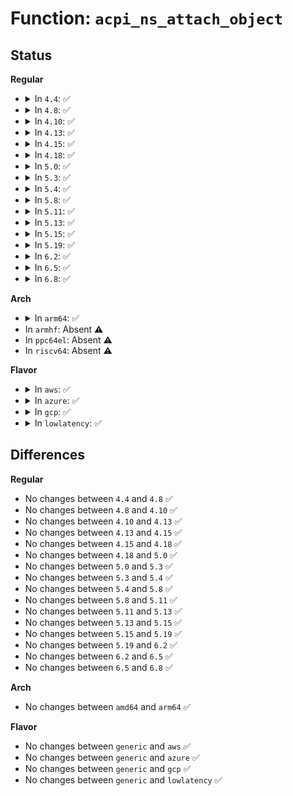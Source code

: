 # Function: <code>acpi_ns_attach_object</code>

## Status
<b>Regular</b>
<ul>
<li>
<details>
<summary>In <code>4.4</code>: ✅</summary>

```c
acpi_status acpi_ns_attach_object(struct acpi_namespace_node *node, union acpi_operand_object *object, acpi_object_type type);
```

**Collision:** Unique Global

**Inline:** No

**Transformation:** False

**Instances:**

```
In drivers/acpi/acpica/nsobject.c (ffffffff8149d608)
Location: drivers/acpi/acpica/nsobject.c:73
Inline: False
Direct callers:
  - drivers/acpi/acpica/dsfield.c:acpi_ds_create_buffer_field
  - drivers/acpi/acpica/dsobject.c:acpi_ds_create_node
  - drivers/acpi/acpica/excreate.c:acpi_ex_create_alias
  - drivers/acpi/acpica/excreate.c:acpi_ex_create_event
  - drivers/acpi/acpica/excreate.c:acpi_ex_create_mutex
  - drivers/acpi/acpica/excreate.c:acpi_ex_create_region
  - drivers/acpi/acpica/excreate.c:acpi_ex_create_processor
  - drivers/acpi/acpica/excreate.c:acpi_ex_create_power_resource
  - drivers/acpi/acpica/excreate.c:acpi_ex_create_method
  - drivers/acpi/acpica/exprep.c:acpi_ex_prep_field_value
  - drivers/acpi/acpica/exstore.c:acpi_ex_store_direct_to_node
  - drivers/acpi/acpica/exstore.c:acpi_ex_store_object_to_node
  - drivers/acpi/acpica/nsaccess.c:acpi_ns_root_initialize
  - drivers/acpi/acpica/nseval.c:acpi_ns_exec_module_code_list
  - drivers/acpi/acpica/nseval.c:acpi_ns_exec_module_code_list
```
**Symbols:**

```
ffffffff8149d608-ffffffff8149d71a: acpi_ns_attach_object (STB_GLOBAL)
```
</details>
</li>
<li>
<details>
<summary>In <code>4.8</code>: ✅</summary>

```c
acpi_status acpi_ns_attach_object(struct acpi_namespace_node *node, union acpi_operand_object *object, acpi_object_type type);
```

**Collision:** Unique Global

**Inline:** No

**Transformation:** False

**Instances:**

```
In drivers/acpi/acpica/nsobject.c (ffffffff814ec84e)
Location: drivers/acpi/acpica/nsobject.c:73
Inline: False
Direct callers:
  - drivers/acpi/acpica/dsfield.c:acpi_ds_create_buffer_field
  - drivers/acpi/acpica/dsobject.c:acpi_ds_create_node
  - drivers/acpi/acpica/excreate.c:acpi_ex_create_method
  - drivers/acpi/acpica/excreate.c:acpi_ex_create_power_resource
  - drivers/acpi/acpica/excreate.c:acpi_ex_create_processor
  - drivers/acpi/acpica/excreate.c:acpi_ex_create_region
  - drivers/acpi/acpica/excreate.c:acpi_ex_create_mutex
  - drivers/acpi/acpica/excreate.c:acpi_ex_create_event
  - drivers/acpi/acpica/excreate.c:acpi_ex_create_alias
  - drivers/acpi/acpica/exprep.c:acpi_ex_prep_field_value
  - drivers/acpi/acpica/exstore.c:acpi_ex_store_direct_to_node
  - drivers/acpi/acpica/exstore.c:acpi_ex_store_object_to_node
  - drivers/acpi/acpica/nsaccess.c:acpi_ns_root_initialize
  - drivers/acpi/acpica/nseval.c:acpi_ns_exec_module_code_list
  - drivers/acpi/acpica/nseval.c:acpi_ns_exec_module_code_list
```
**Symbols:**

```
ffffffff814ec84e-ffffffff814ec960: acpi_ns_attach_object (STB_GLOBAL)
```
</details>
</li>
<li>
<details>
<summary>In <code>4.10</code>: ✅</summary>

```c
acpi_status acpi_ns_attach_object(struct acpi_namespace_node *node, union acpi_operand_object *object, acpi_object_type type);
```

**Collision:** Unique Global

**Inline:** No

**Transformation:** False

**Instances:**

```
In drivers/acpi/acpica/nsobject.c (ffffffff8150f10f)
Location: drivers/acpi/acpica/nsobject.c:73
Inline: False
Direct callers:
  - drivers/acpi/acpica/dsfield.c:acpi_ds_create_buffer_field
  - drivers/acpi/acpica/dsobject.c:acpi_ds_create_node
  - drivers/acpi/acpica/excreate.c:acpi_ex_create_method
  - drivers/acpi/acpica/excreate.c:acpi_ex_create_power_resource
  - drivers/acpi/acpica/excreate.c:acpi_ex_create_processor
  - drivers/acpi/acpica/excreate.c:acpi_ex_create_region
  - drivers/acpi/acpica/excreate.c:acpi_ex_create_mutex
  - drivers/acpi/acpica/excreate.c:acpi_ex_create_event
  - drivers/acpi/acpica/excreate.c:acpi_ex_create_alias
  - drivers/acpi/acpica/exprep.c:acpi_ex_prep_field_value
  - drivers/acpi/acpica/exstore.c:acpi_ex_store_direct_to_node
  - drivers/acpi/acpica/exstore.c:acpi_ex_store_object_to_node
  - drivers/acpi/acpica/nsaccess.c:acpi_ns_root_initialize
  - drivers/acpi/acpica/nseval.c:acpi_ns_exec_module_code_list
  - drivers/acpi/acpica/nseval.c:acpi_ns_exec_module_code_list
```
**Symbols:**

```
ffffffff8150f10f-ffffffff8150f221: acpi_ns_attach_object (STB_GLOBAL)
```
</details>
</li>
<li>
<details>
<summary>In <code>4.13</code>: ✅</summary>

```c
acpi_status acpi_ns_attach_object(struct acpi_namespace_node *node, union acpi_operand_object *object, acpi_object_type type);
```

**Collision:** Unique Global

**Inline:** No

**Transformation:** False

**Instances:**

```
In drivers/acpi/acpica/nsobject.c (ffffffff8151f7e5)
Location: drivers/acpi/acpica/nsobject.c:73
Inline: False
Direct callers:
  - drivers/acpi/acpica/dsfield.c:acpi_ds_create_buffer_field
  - drivers/acpi/acpica/dsobject.c:acpi_ds_create_node
  - drivers/acpi/acpica/evhandler.c:acpi_ev_install_space_handler
  - drivers/acpi/acpica/excreate.c:acpi_ex_create_method
  - drivers/acpi/acpica/excreate.c:acpi_ex_create_power_resource
  - drivers/acpi/acpica/excreate.c:acpi_ex_create_processor
  - drivers/acpi/acpica/excreate.c:acpi_ex_create_region
  - drivers/acpi/acpica/excreate.c:acpi_ex_create_mutex
  - drivers/acpi/acpica/excreate.c:acpi_ex_create_event
  - drivers/acpi/acpica/excreate.c:acpi_ex_create_alias
  - drivers/acpi/acpica/exprep.c:acpi_ex_prep_field_value
  - drivers/acpi/acpica/exstore.c:acpi_ex_store_direct_to_node
  - drivers/acpi/acpica/exstore.c:acpi_ex_store_object_to_node
  - drivers/acpi/acpica/nsaccess.c:acpi_ns_root_initialize
  - drivers/acpi/acpica/nseval.c:acpi_ns_exec_module_code_list
  - drivers/acpi/acpica/nseval.c:acpi_ns_exec_module_code_list
```
**Symbols:**

```
ffffffff8151f7e5-ffffffff8151f8e5: acpi_ns_attach_object (STB_GLOBAL)
```
</details>
</li>
<li>
<details>
<summary>In <code>4.15</code>: ✅</summary>

```c
acpi_status acpi_ns_attach_object(struct acpi_namespace_node *node, union acpi_operand_object *object, acpi_object_type type);
```

**Collision:** Unique Global

**Inline:** No

**Transformation:** False

**Instances:**

```
In drivers/acpi/acpica/nsobject.c (ffffffff81572715)
Location: drivers/acpi/acpica/nsobject.c:73
Inline: False
Direct callers:
  - drivers/acpi/acpica/dsfield.c:acpi_ds_create_buffer_field
  - drivers/acpi/acpica/dsobject.c:acpi_ds_create_node
  - drivers/acpi/acpica/evhandler.c:acpi_ev_install_space_handler
  - drivers/acpi/acpica/excreate.c:acpi_ex_create_method
  - drivers/acpi/acpica/excreate.c:acpi_ex_create_power_resource
  - drivers/acpi/acpica/excreate.c:acpi_ex_create_processor
  - drivers/acpi/acpica/excreate.c:acpi_ex_create_region
  - drivers/acpi/acpica/excreate.c:acpi_ex_create_mutex
  - drivers/acpi/acpica/excreate.c:acpi_ex_create_event
  - drivers/acpi/acpica/exprep.c:acpi_ex_prep_field_value
  - drivers/acpi/acpica/exstore.c:acpi_ex_store_direct_to_node
  - drivers/acpi/acpica/exstore.c:acpi_ex_store_object_to_node
  - drivers/acpi/acpica/nsaccess.c:acpi_ns_root_initialize
  - drivers/acpi/acpica/nseval.c:acpi_ns_exec_module_code_list
  - drivers/acpi/acpica/nseval.c:acpi_ns_exec_module_code_list
```
**Symbols:**

```
ffffffff81572715-ffffffff81572960: acpi_ns_attach_object (STB_GLOBAL)
```
</details>
</li>
<li>
<details>
<summary>In <code>4.18</code>: ✅</summary>

```c
acpi_status acpi_ns_attach_object(struct acpi_namespace_node *node, union acpi_operand_object *object, acpi_object_type type);
```

**Collision:** Unique Global

**Inline:** No

**Transformation:** False

**Instances:**

```
In drivers/acpi/acpica/nsobject.c (ffffffff815a9682)
Location: drivers/acpi/acpica/nsobject.c:37
Inline: False
Direct callers:
  - drivers/acpi/acpica/dsfield.c:acpi_ds_create_buffer_field
  - drivers/acpi/acpica/dsobject.c:acpi_ds_create_node
  - drivers/acpi/acpica/evhandler.c:acpi_ev_install_space_handler
  - drivers/acpi/acpica/excreate.c:acpi_ex_create_method
  - drivers/acpi/acpica/excreate.c:acpi_ex_create_power_resource
  - drivers/acpi/acpica/excreate.c:acpi_ex_create_processor
  - drivers/acpi/acpica/excreate.c:acpi_ex_create_region
  - drivers/acpi/acpica/excreate.c:acpi_ex_create_mutex
  - drivers/acpi/acpica/excreate.c:acpi_ex_create_event
  - drivers/acpi/acpica/exprep.c:acpi_ex_prep_field_value
  - drivers/acpi/acpica/exstore.c:acpi_ex_store_direct_to_node
  - drivers/acpi/acpica/exstore.c:acpi_ex_store_object_to_node
  - drivers/acpi/acpica/nsaccess.c:acpi_ns_root_initialize
  - drivers/acpi/acpica/nseval.c:acpi_ns_exec_module_code_list
  - drivers/acpi/acpica/nseval.c:acpi_ns_exec_module_code_list
```
**Symbols:**

```
ffffffff815a9682-ffffffff815a98cd: acpi_ns_attach_object (STB_GLOBAL)
```
</details>
</li>
<li>
<details>
<summary>In <code>5.0</code>: ✅</summary>

```c
acpi_status acpi_ns_attach_object(struct acpi_namespace_node *node, union acpi_operand_object *object, acpi_object_type type);
```

**Collision:** Unique Global

**Inline:** No

**Transformation:** False

**Instances:**

```
In drivers/acpi/acpica/nsobject.c (ffffffff815c252a)
Location: drivers/acpi/acpica/nsobject.c:37
Inline: False
Direct callers:
  - drivers/acpi/acpica/dsfield.c:acpi_ds_create_buffer_field
  - drivers/acpi/acpica/dsobject.c:acpi_ds_create_node
  - drivers/acpi/acpica/evhandler.c:acpi_ev_install_space_handler
  - drivers/acpi/acpica/excreate.c:acpi_ex_create_method
  - drivers/acpi/acpica/excreate.c:acpi_ex_create_power_resource
  - drivers/acpi/acpica/excreate.c:acpi_ex_create_processor
  - drivers/acpi/acpica/excreate.c:acpi_ex_create_region
  - drivers/acpi/acpica/excreate.c:acpi_ex_create_mutex
  - drivers/acpi/acpica/excreate.c:acpi_ex_create_event
  - drivers/acpi/acpica/exprep.c:acpi_ex_prep_field_value
  - drivers/acpi/acpica/exstore.c:acpi_ex_store_direct_to_node
  - drivers/acpi/acpica/exstore.c:acpi_ex_store_object_to_node
  - drivers/acpi/acpica/nsaccess.c:acpi_ns_root_initialize
  - drivers/acpi/acpica/nseval.c:acpi_ns_exec_module_code_list
  - drivers/acpi/acpica/nseval.c:acpi_ns_exec_module_code_list
```
**Symbols:**

```
ffffffff815c252a-ffffffff815c2775: acpi_ns_attach_object (STB_GLOBAL)
```
</details>
</li>
<li>
<details>
<summary>In <code>5.3</code>: ✅</summary>

```c
acpi_status acpi_ns_attach_object(struct acpi_namespace_node *node, union acpi_operand_object *object, acpi_object_type type);
```

**Collision:** Unique Global

**Inline:** No

**Transformation:** False

**Instances:**

```
In drivers/acpi/acpica/nsobject.c (ffffffff815f3f1c)
Location: drivers/acpi/acpica/nsobject.c:37
Inline: False
Direct callers:
  - drivers/acpi/acpica/dsfield.c:acpi_ds_create_buffer_field
  - drivers/acpi/acpica/dsobject.c:acpi_ds_create_node
  - drivers/acpi/acpica/evhandler.c:acpi_ev_install_space_handler
  - drivers/acpi/acpica/excreate.c:acpi_ex_create_method
  - drivers/acpi/acpica/excreate.c:acpi_ex_create_power_resource
  - drivers/acpi/acpica/excreate.c:acpi_ex_create_processor
  - drivers/acpi/acpica/excreate.c:acpi_ex_create_region
  - drivers/acpi/acpica/excreate.c:acpi_ex_create_mutex
  - drivers/acpi/acpica/excreate.c:acpi_ex_create_event
  - drivers/acpi/acpica/exprep.c:acpi_ex_prep_field_value
  - drivers/acpi/acpica/exstore.c:acpi_ex_store_direct_to_node
  - drivers/acpi/acpica/exstore.c:acpi_ex_store_object_to_node
  - drivers/acpi/acpica/nsaccess.c:acpi_ns_root_initialize
```
**Symbols:**

```
ffffffff815f3f1c-ffffffff815f4168: acpi_ns_attach_object (STB_GLOBAL)
```
</details>
</li>
<li>
<details>
<summary>In <code>5.4</code>: ✅</summary>

```c
acpi_status acpi_ns_attach_object(struct acpi_namespace_node *node, union acpi_operand_object *object, acpi_object_type type);
```

**Collision:** Unique Global

**Inline:** No

**Transformation:** False

**Instances:**

```
In drivers/acpi/acpica/nsobject.c (ffffffff816153bb)
Location: drivers/acpi/acpica/nsobject.c:37
Inline: False
Direct callers:
  - drivers/acpi/acpica/dsfield.c:acpi_ds_create_buffer_field
  - drivers/acpi/acpica/dsobject.c:acpi_ds_create_node
  - drivers/acpi/acpica/evhandler.c:acpi_ev_install_space_handler
  - drivers/acpi/acpica/excreate.c:acpi_ex_create_method
  - drivers/acpi/acpica/excreate.c:acpi_ex_create_power_resource
  - drivers/acpi/acpica/excreate.c:acpi_ex_create_processor
  - drivers/acpi/acpica/excreate.c:acpi_ex_create_region
  - drivers/acpi/acpica/excreate.c:acpi_ex_create_mutex
  - drivers/acpi/acpica/excreate.c:acpi_ex_create_event
  - drivers/acpi/acpica/exprep.c:acpi_ex_prep_field_value
  - drivers/acpi/acpica/exstore.c:acpi_ex_store_direct_to_node
  - drivers/acpi/acpica/exstore.c:acpi_ex_store_object_to_node
  - drivers/acpi/acpica/nsaccess.c:acpi_ns_root_initialize
```
**Symbols:**

```
ffffffff816153bb-ffffffff81615607: acpi_ns_attach_object (STB_GLOBAL)
```
</details>
</li>
<li>
<details>
<summary>In <code>5.8</code>: ✅</summary>

```c
acpi_status acpi_ns_attach_object(struct acpi_namespace_node *node, union acpi_operand_object *object, acpi_object_type type);
```

**Collision:** Unique Global

**Inline:** No

**Transformation:** False

**Instances:**

```
In drivers/acpi/acpica/nsobject.c (ffffffff816c18dc)
Location: drivers/acpi/acpica/nsobject.c:37
Inline: False
Direct callers:
  - drivers/acpi/acpica/dsfield.c:acpi_ds_create_buffer_field
  - drivers/acpi/acpica/dsobject.c:acpi_ds_create_node
  - drivers/acpi/acpica/evhandler.c:acpi_ev_install_space_handler
  - drivers/acpi/acpica/evxface.c:acpi_install_notify_handler
  - drivers/acpi/acpica/evxfgpe.c:acpi_install_gpe_block
  - drivers/acpi/acpica/excreate.c:acpi_ex_create_method
  - drivers/acpi/acpica/excreate.c:acpi_ex_create_power_resource
  - drivers/acpi/acpica/excreate.c:acpi_ex_create_processor
  - drivers/acpi/acpica/excreate.c:acpi_ex_create_region
  - drivers/acpi/acpica/excreate.c:acpi_ex_create_mutex
  - drivers/acpi/acpica/excreate.c:acpi_ex_create_event
  - drivers/acpi/acpica/exprep.c:acpi_ex_prep_field_value
  - drivers/acpi/acpica/exstore.c:acpi_ex_store_direct_to_node
  - drivers/acpi/acpica/exstore.c:acpi_ex_store_object_to_node
  - drivers/acpi/acpica/nsaccess.c:acpi_ns_root_initialize
```
**Symbols:**

```
ffffffff816c18dc-ffffffff816c1b28: acpi_ns_attach_object (STB_GLOBAL)
```
</details>
</li>
<li>
<details>
<summary>In <code>5.11</code>: ✅</summary>

```c
acpi_status acpi_ns_attach_object(struct acpi_namespace_node *node, union acpi_operand_object *object, acpi_object_type type);
```

**Collision:** Unique Global

**Inline:** No

**Transformation:** False

**Instances:**

```
In drivers/acpi/acpica/nsobject.c (ffffffff816df444)
Location: drivers/acpi/acpica/nsobject.c:37
Inline: False
Direct callers:
  - drivers/acpi/acpica/dsfield.c:acpi_ds_create_buffer_field
  - drivers/acpi/acpica/dsobject.c:acpi_ds_create_node
  - drivers/acpi/acpica/evhandler.c:acpi_ev_install_space_handler
  - drivers/acpi/acpica/evxface.c:acpi_install_notify_handler
  - drivers/acpi/acpica/evxfgpe.c:acpi_install_gpe_block
  - drivers/acpi/acpica/excreate.c:acpi_ex_create_method
  - drivers/acpi/acpica/excreate.c:acpi_ex_create_power_resource
  - drivers/acpi/acpica/excreate.c:acpi_ex_create_processor
  - drivers/acpi/acpica/excreate.c:acpi_ex_create_region
  - drivers/acpi/acpica/excreate.c:acpi_ex_create_mutex
  - drivers/acpi/acpica/excreate.c:acpi_ex_create_event
  - drivers/acpi/acpica/exprep.c:acpi_ex_prep_field_value
  - drivers/acpi/acpica/exstore.c:acpi_ex_store_direct_to_node
  - drivers/acpi/acpica/exstore.c:acpi_ex_store_object_to_node
  - drivers/acpi/acpica/nsaccess.c:acpi_ns_root_initialize
```
**Symbols:**

```
ffffffff816df444-ffffffff816df690: acpi_ns_attach_object (STB_GLOBAL)
```
</details>
</li>
<li>
<details>
<summary>In <code>5.13</code>: ✅</summary>

```c
acpi_status acpi_ns_attach_object(struct acpi_namespace_node *node, union acpi_operand_object *object, acpi_object_type type);
```

**Collision:** Unique Global

**Inline:** No

**Transformation:** False

**Instances:**

```
In drivers/acpi/acpica/nsobject.c (ffffffff816c132f)
Location: drivers/acpi/acpica/nsobject.c:37
Inline: False
Direct callers:
  - drivers/acpi/acpica/dsfield.c:acpi_ds_create_buffer_field
  - drivers/acpi/acpica/dsobject.c:acpi_ds_create_node
  - drivers/acpi/acpica/evhandler.c:acpi_ev_install_space_handler
  - drivers/acpi/acpica/evxface.c:acpi_install_notify_handler
  - drivers/acpi/acpica/evxfgpe.c:acpi_install_gpe_block
  - drivers/acpi/acpica/excreate.c:acpi_ex_create_method
  - drivers/acpi/acpica/excreate.c:acpi_ex_create_power_resource
  - drivers/acpi/acpica/excreate.c:acpi_ex_create_processor
  - drivers/acpi/acpica/excreate.c:acpi_ex_create_region
  - drivers/acpi/acpica/excreate.c:acpi_ex_create_mutex
  - drivers/acpi/acpica/excreate.c:acpi_ex_create_event
  - drivers/acpi/acpica/exprep.c:acpi_ex_prep_field_value
  - drivers/acpi/acpica/exstore.c:acpi_ex_store_direct_to_node
  - drivers/acpi/acpica/exstore.c:acpi_ex_store_object_to_node
  - drivers/acpi/acpica/nsaccess.c:acpi_ns_root_initialize
```
**Symbols:**

```
ffffffff816c132f-ffffffff816c157b: acpi_ns_attach_object (STB_GLOBAL)
```
</details>
</li>
<li>
<details>
<summary>In <code>5.15</code>: ✅</summary>

```c
acpi_status acpi_ns_attach_object(struct acpi_namespace_node *node, union acpi_operand_object *object, acpi_object_type type);
```

**Collision:** Unique Global

**Inline:** No

**Transformation:** False

**Instances:**

```
In drivers/acpi/acpica/nsobject.c (ffffffff8173861c)
Location: drivers/acpi/acpica/nsobject.c:37
Inline: False
Direct callers:
  - drivers/acpi/acpica/dsfield.c:acpi_ds_create_buffer_field
  - drivers/acpi/acpica/dsobject.c:acpi_ds_create_node
  - drivers/acpi/acpica/evhandler.c:acpi_ev_install_space_handler
  - drivers/acpi/acpica/evxface.c:acpi_install_notify_handler
  - drivers/acpi/acpica/evxfgpe.c:acpi_install_gpe_block
  - drivers/acpi/acpica/excreate.c:acpi_ex_create_method
  - drivers/acpi/acpica/excreate.c:acpi_ex_create_power_resource
  - drivers/acpi/acpica/excreate.c:acpi_ex_create_processor
  - drivers/acpi/acpica/excreate.c:acpi_ex_create_region
  - drivers/acpi/acpica/excreate.c:acpi_ex_create_mutex
  - drivers/acpi/acpica/excreate.c:acpi_ex_create_event
  - drivers/acpi/acpica/exprep.c:acpi_ex_prep_field_value
  - drivers/acpi/acpica/exstore.c:acpi_ex_store_direct_to_node
  - drivers/acpi/acpica/exstore.c:acpi_ex_store_object_to_node
  - drivers/acpi/acpica/nsaccess.c:acpi_ns_root_initialize
```
**Symbols:**

```
ffffffff8173861c-ffffffff81738868: acpi_ns_attach_object (STB_GLOBAL)
```
</details>
</li>
<li>
<details>
<summary>In <code>5.19</code>: ✅</summary>

```c
acpi_status acpi_ns_attach_object(struct acpi_namespace_node *node, union acpi_operand_object *object, acpi_object_type type);
```

**Collision:** Unique Global

**Inline:** No

**Transformation:** False

**Instances:**

```
In drivers/acpi/acpica/nsobject.c (ffffffff818699bb)
Location: drivers/acpi/acpica/nsobject.c:37
Inline: False
Direct callers:
  - drivers/acpi/acpica/dsfield.c:acpi_ds_create_buffer_field
  - drivers/acpi/acpica/dsobject.c:acpi_ds_create_node
  - drivers/acpi/acpica/evhandler.c:acpi_ev_install_space_handler
  - drivers/acpi/acpica/evxface.c:acpi_install_notify_handler
  - drivers/acpi/acpica/evxfgpe.c:acpi_install_gpe_block
  - drivers/acpi/acpica/excreate.c:acpi_ex_create_method
  - drivers/acpi/acpica/excreate.c:acpi_ex_create_power_resource
  - drivers/acpi/acpica/excreate.c:acpi_ex_create_processor
  - drivers/acpi/acpica/excreate.c:acpi_ex_create_region
  - drivers/acpi/acpica/excreate.c:acpi_ex_create_mutex
  - drivers/acpi/acpica/excreate.c:acpi_ex_create_event
  - drivers/acpi/acpica/exprep.c:acpi_ex_prep_field_value
  - drivers/acpi/acpica/exstore.c:acpi_ex_store_direct_to_node
  - drivers/acpi/acpica/exstore.c:acpi_ex_store_object_to_node
  - drivers/acpi/acpica/nsaccess.c:acpi_ns_root_initialize
  - drivers/acpi/acpica/nsxfname.c:acpi_install_method
```
**Symbols:**

```
ffffffff818699bb-ffffffff81869c5e: acpi_ns_attach_object (STB_GLOBAL)
```
</details>
</li>
<li>
<details>
<summary>In <code>6.2</code>: ✅</summary>

```c
acpi_status acpi_ns_attach_object(struct acpi_namespace_node *node, union acpi_operand_object *object, acpi_object_type type);
```

**Collision:** Unique Global

**Inline:** No

**Transformation:** False

**Instances:**

```
In drivers/acpi/acpica/nsobject.c (ffffffff819a89b0)
Location: drivers/acpi/acpica/nsobject.c:37
Inline: False
Direct callers:
  - drivers/acpi/acpica/dsfield.c:acpi_ds_create_buffer_field
  - drivers/acpi/acpica/dsobject.c:acpi_ds_create_node
  - drivers/acpi/acpica/evhandler.c:acpi_ev_install_space_handler
  - drivers/acpi/acpica/evxface.c:acpi_install_notify_handler
  - drivers/acpi/acpica/evxfgpe.c:acpi_install_gpe_block
  - drivers/acpi/acpica/excreate.c:acpi_ex_create_method
  - drivers/acpi/acpica/excreate.c:acpi_ex_create_power_resource
  - drivers/acpi/acpica/excreate.c:acpi_ex_create_processor
  - drivers/acpi/acpica/excreate.c:acpi_ex_create_region
  - drivers/acpi/acpica/excreate.c:acpi_ex_create_mutex
  - drivers/acpi/acpica/excreate.c:acpi_ex_create_event
  - drivers/acpi/acpica/exprep.c:acpi_ex_prep_field_value
  - drivers/acpi/acpica/exstore.c:acpi_ex_store_direct_to_node
  - drivers/acpi/acpica/exstore.c:acpi_ex_store_object_to_node
  - drivers/acpi/acpica/nsaccess.c:acpi_ns_root_initialize
  - drivers/acpi/acpica/nsxfname.c:acpi_install_method
```
**Symbols:**

```
ffffffff819a89b0-ffffffff819a8cb5: acpi_ns_attach_object (STB_GLOBAL)
```
</details>
</li>
<li>
<details>
<summary>In <code>6.5</code>: ✅</summary>

```c
acpi_status acpi_ns_attach_object(struct acpi_namespace_node *node, union acpi_operand_object *object, acpi_object_type type);
```

**Collision:** Unique Global

**Inline:** No

**Transformation:** False

**Instances:**

```
In drivers/acpi/acpica/nsobject.c (ffffffff819ef860)
Location: drivers/acpi/acpica/nsobject.c:37
Inline: False
Direct callers:
  - drivers/acpi/acpica/dsfield.c:acpi_ds_create_buffer_field
  - drivers/acpi/acpica/dsobject.c:acpi_ds_create_node
  - drivers/acpi/acpica/evhandler.c:acpi_ev_install_space_handler
  - drivers/acpi/acpica/evxface.c:acpi_install_notify_handler
  - drivers/acpi/acpica/evxfgpe.c:acpi_install_gpe_block
  - drivers/acpi/acpica/excreate.c:acpi_ex_create_method
  - drivers/acpi/acpica/excreate.c:acpi_ex_create_power_resource
  - drivers/acpi/acpica/excreate.c:acpi_ex_create_processor
  - drivers/acpi/acpica/excreate.c:acpi_ex_create_region
  - drivers/acpi/acpica/excreate.c:acpi_ex_create_mutex
  - drivers/acpi/acpica/excreate.c:acpi_ex_create_event
  - drivers/acpi/acpica/exprep.c:acpi_ex_prep_field_value
  - drivers/acpi/acpica/exstore.c:acpi_ex_store_direct_to_node
  - drivers/acpi/acpica/exstore.c:acpi_ex_store_object_to_node
  - drivers/acpi/acpica/nsaccess.c:acpi_ns_root_initialize
  - drivers/acpi/acpica/nsxfname.c:acpi_install_method
```
**Symbols:**

```
ffffffff819ef860-ffffffff819efb65: acpi_ns_attach_object (STB_GLOBAL)
```
</details>
</li>
<li>
<details>
<summary>In <code>6.8</code>: ✅</summary>

```c
acpi_status acpi_ns_attach_object(struct acpi_namespace_node *node, union acpi_operand_object *object, acpi_object_type type);
```

**Collision:** Unique Global

**Inline:** No

**Transformation:** False

**Instances:**

```
In drivers/acpi/acpica/nsobject.c (ffffffff81a3a650)
Location: drivers/acpi/acpica/nsobject.c:37
Inline: False
Direct callers:
  - drivers/acpi/acpica/dsfield.c:acpi_ds_create_buffer_field
  - drivers/acpi/acpica/dsobject.c:acpi_ds_create_node
  - drivers/acpi/acpica/evhandler.c:acpi_ev_install_space_handler
  - drivers/acpi/acpica/evxface.c:acpi_install_notify_handler
  - drivers/acpi/acpica/evxfgpe.c:acpi_install_gpe_block
  - drivers/acpi/acpica/excreate.c:acpi_ex_create_method
  - drivers/acpi/acpica/excreate.c:acpi_ex_create_power_resource
  - drivers/acpi/acpica/excreate.c:acpi_ex_create_processor
  - drivers/acpi/acpica/excreate.c:acpi_ex_create_region
  - drivers/acpi/acpica/excreate.c:acpi_ex_create_mutex
  - drivers/acpi/acpica/excreate.c:acpi_ex_create_event
  - drivers/acpi/acpica/exprep.c:acpi_ex_prep_field_value
  - drivers/acpi/acpica/exstore.c:acpi_ex_store_direct_to_node
  - drivers/acpi/acpica/exstore.c:acpi_ex_store_object_to_node
  - drivers/acpi/acpica/nsaccess.c:acpi_ns_root_initialize
  - drivers/acpi/acpica/nsxfname.c:acpi_install_method
```
**Symbols:**

```
ffffffff81a3a650-ffffffff81a3a955: acpi_ns_attach_object (STB_GLOBAL)
```
</details>
</li>
</ul>
<b>Arch</b>
<ul>
<li>
<details>
<summary>In <code>arm64</code>: ✅</summary>

```c
acpi_status acpi_ns_attach_object(struct acpi_namespace_node *node, union acpi_operand_object *object, acpi_object_type type);
```

**Collision:** Unique Global

**Inline:** No

**Transformation:** False

**Instances:**

```
In drivers/acpi/acpica/nsobject.c (ffff80001078de6c)
Location: drivers/acpi/acpica/nsobject.c:37
Inline: False
Direct callers:
  - drivers/acpi/acpica/dsfield.c:acpi_ds_create_buffer_field
  - drivers/acpi/acpica/dsobject.c:acpi_ds_create_node
  - drivers/acpi/acpica/evhandler.c:acpi_ev_install_space_handler
  - drivers/acpi/acpica/excreate.c:acpi_ex_create_method
  - drivers/acpi/acpica/excreate.c:acpi_ex_create_power_resource
  - drivers/acpi/acpica/excreate.c:acpi_ex_create_processor
  - drivers/acpi/acpica/excreate.c:acpi_ex_create_region
  - drivers/acpi/acpica/excreate.c:acpi_ex_create_mutex
  - drivers/acpi/acpica/excreate.c:acpi_ex_create_event
  - drivers/acpi/acpica/exprep.c:acpi_ex_prep_field_value
  - drivers/acpi/acpica/exstore.c:acpi_ex_store_direct_to_node
  - drivers/acpi/acpica/exstore.c:acpi_ex_store_object_to_node
  - drivers/acpi/acpica/nsaccess.c:acpi_ns_root_initialize
```
**Symbols:**

```
ffff80001078de6c-ffff80001078df8c: acpi_ns_attach_object (STB_GLOBAL)
```
</details>
</li>
<li>
In <code>armhf</code>: Absent ⚠️
</li>
<li>
In <code>ppc64el</code>: Absent ⚠️
</li>
<li>
In <code>riscv64</code>: Absent ⚠️
</li>
</ul>
<b>Flavor</b>
<ul>
<li>
<details>
<summary>In <code>aws</code>: ✅</summary>

```c
acpi_status acpi_ns_attach_object(struct acpi_namespace_node *node, union acpi_operand_object *object, acpi_object_type type);
```

**Collision:** Unique Global

**Inline:** No

**Transformation:** False

**Instances:**

```
In drivers/acpi/acpica/nsobject.c (ffffffff815f3d78)
Location: drivers/acpi/acpica/nsobject.c:37
Inline: False
Direct callers:
  - drivers/acpi/acpica/dsfield.c:acpi_ds_create_buffer_field
  - drivers/acpi/acpica/dsobject.c:acpi_ds_create_node
  - drivers/acpi/acpica/evhandler.c:acpi_ev_install_space_handler
  - drivers/acpi/acpica/excreate.c:acpi_ex_create_method
  - drivers/acpi/acpica/excreate.c:acpi_ex_create_power_resource
  - drivers/acpi/acpica/excreate.c:acpi_ex_create_processor
  - drivers/acpi/acpica/excreate.c:acpi_ex_create_region
  - drivers/acpi/acpica/excreate.c:acpi_ex_create_mutex
  - drivers/acpi/acpica/excreate.c:acpi_ex_create_event
  - drivers/acpi/acpica/exprep.c:acpi_ex_prep_field_value
  - drivers/acpi/acpica/exstore.c:acpi_ex_store_direct_to_node
  - drivers/acpi/acpica/exstore.c:acpi_ex_store_object_to_node
  - drivers/acpi/acpica/nsaccess.c:acpi_ns_root_initialize
```
**Symbols:**

```
ffffffff815f3d78-ffffffff815f3e6d: acpi_ns_attach_object (STB_GLOBAL)
```
</details>
</li>
<li>
<details>
<summary>In <code>azure</code>: ✅</summary>

```c
acpi_status acpi_ns_attach_object(struct acpi_namespace_node *node, union acpi_operand_object *object, acpi_object_type type);
```

**Collision:** Unique Global

**Inline:** No

**Transformation:** False

**Instances:**

```
In drivers/acpi/acpica/nsobject.c (ffffffff815df2fc)
Location: drivers/acpi/acpica/nsobject.c:37
Inline: False
Direct callers:
  - drivers/acpi/acpica/dsfield.c:acpi_ds_create_buffer_field
  - drivers/acpi/acpica/dsobject.c:acpi_ds_create_node
  - drivers/acpi/acpica/evhandler.c:acpi_ev_install_space_handler
  - drivers/acpi/acpica/excreate.c:acpi_ex_create_method
  - drivers/acpi/acpica/excreate.c:acpi_ex_create_power_resource
  - drivers/acpi/acpica/excreate.c:acpi_ex_create_processor
  - drivers/acpi/acpica/excreate.c:acpi_ex_create_region
  - drivers/acpi/acpica/excreate.c:acpi_ex_create_mutex
  - drivers/acpi/acpica/excreate.c:acpi_ex_create_event
  - drivers/acpi/acpica/exprep.c:acpi_ex_prep_field_value
  - drivers/acpi/acpica/exstore.c:acpi_ex_store_direct_to_node
  - drivers/acpi/acpica/exstore.c:acpi_ex_store_object_to_node
  - drivers/acpi/acpica/nsaccess.c:acpi_ns_root_initialize
```
**Symbols:**

```
ffffffff815df2fc-ffffffff815df3f1: acpi_ns_attach_object (STB_GLOBAL)
```
</details>
</li>
<li>
<details>
<summary>In <code>gcp</code>: ✅</summary>

```c
acpi_status acpi_ns_attach_object(struct acpi_namespace_node *node, union acpi_operand_object *object, acpi_object_type type);
```

**Collision:** Unique Global

**Inline:** No

**Transformation:** False

**Instances:**

```
In drivers/acpi/acpica/nsobject.c (ffffffff8160969b)
Location: drivers/acpi/acpica/nsobject.c:37
Inline: False
Direct callers:
  - drivers/acpi/acpica/dsfield.c:acpi_ds_create_buffer_field
  - drivers/acpi/acpica/dsobject.c:acpi_ds_create_node
  - drivers/acpi/acpica/evhandler.c:acpi_ev_install_space_handler
  - drivers/acpi/acpica/excreate.c:acpi_ex_create_method
  - drivers/acpi/acpica/excreate.c:acpi_ex_create_power_resource
  - drivers/acpi/acpica/excreate.c:acpi_ex_create_processor
  - drivers/acpi/acpica/excreate.c:acpi_ex_create_region
  - drivers/acpi/acpica/excreate.c:acpi_ex_create_mutex
  - drivers/acpi/acpica/excreate.c:acpi_ex_create_event
  - drivers/acpi/acpica/exprep.c:acpi_ex_prep_field_value
  - drivers/acpi/acpica/exstore.c:acpi_ex_store_direct_to_node
  - drivers/acpi/acpica/exstore.c:acpi_ex_store_object_to_node
  - drivers/acpi/acpica/nsaccess.c:acpi_ns_root_initialize
```
**Symbols:**

```
ffffffff8160969b-ffffffff816098e7: acpi_ns_attach_object (STB_GLOBAL)
```
</details>
</li>
<li>
<details>
<summary>In <code>lowlatency</code>: ✅</summary>

```c
acpi_status acpi_ns_attach_object(struct acpi_namespace_node *node, union acpi_operand_object *object, acpi_object_type type);
```

**Collision:** Unique Global

**Inline:** No

**Transformation:** False

**Instances:**

```
In drivers/acpi/acpica/nsobject.c (ffffffff8162354b)
Location: drivers/acpi/acpica/nsobject.c:37
Inline: False
Direct callers:
  - drivers/acpi/acpica/dsfield.c:acpi_ds_create_buffer_field
  - drivers/acpi/acpica/dsobject.c:acpi_ds_create_node
  - drivers/acpi/acpica/evhandler.c:acpi_ev_install_space_handler
  - drivers/acpi/acpica/excreate.c:acpi_ex_create_method
  - drivers/acpi/acpica/excreate.c:acpi_ex_create_power_resource
  - drivers/acpi/acpica/excreate.c:acpi_ex_create_processor
  - drivers/acpi/acpica/excreate.c:acpi_ex_create_region
  - drivers/acpi/acpica/excreate.c:acpi_ex_create_mutex
  - drivers/acpi/acpica/excreate.c:acpi_ex_create_event
  - drivers/acpi/acpica/exprep.c:acpi_ex_prep_field_value
  - drivers/acpi/acpica/exstore.c:acpi_ex_store_direct_to_node
  - drivers/acpi/acpica/exstore.c:acpi_ex_store_object_to_node
  - drivers/acpi/acpica/nsaccess.c:acpi_ns_root_initialize
```
**Symbols:**

```
ffffffff8162354b-ffffffff81623797: acpi_ns_attach_object (STB_GLOBAL)
```
</details>
</li>
</ul>

## Differences
<b>Regular</b>
<ul>
<li>
No changes between <code>4.4</code> and <code>4.8</code> ✅
</li>
<li>
No changes between <code>4.8</code> and <code>4.10</code> ✅
</li>
<li>
No changes between <code>4.10</code> and <code>4.13</code> ✅
</li>
<li>
No changes between <code>4.13</code> and <code>4.15</code> ✅
</li>
<li>
No changes between <code>4.15</code> and <code>4.18</code> ✅
</li>
<li>
No changes between <code>4.18</code> and <code>5.0</code> ✅
</li>
<li>
No changes between <code>5.0</code> and <code>5.3</code> ✅
</li>
<li>
No changes between <code>5.3</code> and <code>5.4</code> ✅
</li>
<li>
No changes between <code>5.4</code> and <code>5.8</code> ✅
</li>
<li>
No changes between <code>5.8</code> and <code>5.11</code> ✅
</li>
<li>
No changes between <code>5.11</code> and <code>5.13</code> ✅
</li>
<li>
No changes between <code>5.13</code> and <code>5.15</code> ✅
</li>
<li>
No changes between <code>5.15</code> and <code>5.19</code> ✅
</li>
<li>
No changes between <code>5.19</code> and <code>6.2</code> ✅
</li>
<li>
No changes between <code>6.2</code> and <code>6.5</code> ✅
</li>
<li>
No changes between <code>6.5</code> and <code>6.8</code> ✅
</li>
</ul>
<b>Arch</b>
<ul>
<li>
No changes between <code>amd64</code> and <code>arm64</code> ✅
</li>
</ul>
<b>Flavor</b>
<ul>
<li>
No changes between <code>generic</code> and <code>aws</code> ✅
</li>
<li>
No changes between <code>generic</code> and <code>azure</code> ✅
</li>
<li>
No changes between <code>generic</code> and <code>gcp</code> ✅
</li>
<li>
No changes between <code>generic</code> and <code>lowlatency</code> ✅
</li>
</ul>

